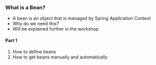 ### What is a Bean?

- A bean is an object that is managed by Spring Application Context
- Why do we need this?
- Will be explained further in the workshop

#### Part 1

1. How to define beans
2. How to get beans manually and automatically